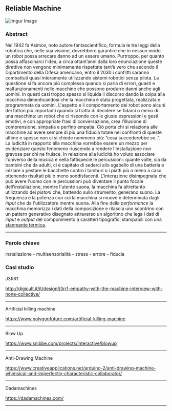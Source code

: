 ## Reliable Machine

![Imgur Image](https://i.imgur.com/oBWiTMdl.jpg) 

### Abstract
Nel 1942 fa Asimov, noto autore fantascientifico, formula le tre leggi della robotica che, nelle sua visione, dovrebbero garantire che in nessun modo un robot possa arrecare danno ad un essere umano. Purtroppo, per quanto possa affascinarci l’idea, a circa ottant’anni dalla loro enunciazione queste direttive non vengono minimamente rispettate tant’è vero che secondo il Dipartimento della Difesa americano, entro il 2030 i conflitti saranno combattuti quasi interamente utilizzando sistemi robotici senza pilota.
La questione si fa ancora più complessa quando si parla di errori, guasti e malfunzionamenti nelle macchine che possono produrre danni anche agli uomini. In questi casi troppo spesso si liquida il discorso dando la colpa alla macchina dimenticandosi che la macchina è stata progettata, realizzata e programmata da uomini. 
L'aspetto e il comportamento dei robot sono alcuni dei fattori più importanti quando si tratta di decidere se fidarci o meno di una macchina: un robot che ci risponde con le giuste espressioni e gesti emotivi, e con appropriate frasi di conversazione, crea l'illusione di comprensione, simpatia e perfino empatia. Ciò porta chi si relaziona alle macchine ad avere sempre di più una fiducia totale nei confronti di queste ultime e spesso non ci si chiede nemmeno più: ”cosa succederebbe se..”.
La ludicità in rapporto alla macchina vorrebbe essere un mezzo per evidenziare questo fenomeno riuscendo a rendere l'installazione non gravosa per chi ne fruisce.
In relazione alla ludicità ho voluto associare l'universo della musica e nella fattispecie le percussioni: quante volte, sia da bambini che da adulti, ci è capitato di sederci allo sgabello di una batteria e iniziare a pestare le bacchette contro i tamburi o i piatti più o meno a caso ottenendo risultati più o meno soddisfacenti. L'interazione disimpegnata che può avere l'uomo con le percussioni può diventare il punto focale dell'installazione, mentre l'utente suona, la macchina fa altrettanto utilizzando dei _pistoni_ che, battendo sullo strumento, generano suono. La frequenza e la potenza con cui la macchina si muove è determinata dagli _input_ che da l'utilizzatore mentre suona. Alla fine della _performance_ la macchina memorizza i dati della composizione e rilascia uno scontrino con un pattern generativo disegnato attraverso un algoritmo che lega i dati di _input_ e _output_ del componimento a caratteri tipografici stampabili con una [stampante termica](https://www.sparkfun.com/products/14970).

***

### Parole chiave
installazione -  multisensorialità - stress - errore - fiducia

### Casi studio

J3RR1

http://digicult.it/it/design/j3rr1-empathy-with-the-machine-interview-with-none-collective/

---
Artificial killing machine

https://www.polygonfuture.com/artificial-killing-machine

---
Blow Up

https://www.snibbe.com/projects/interactive/blowup

---
Anti-Drawing Machine

https://www.creativeapplications.net/arduino-2/anti-drawing-machine-whimsical-and-imperfectly-characteristic-collaborator/

---

Dadamachines

https://dadamachines.com/

---

